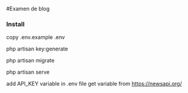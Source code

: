 #Examen de blog
### Install
copy .env.example .env

php artisan key:generate

php artisan migrate

php artisan serve

add API_KEY variable in .env file
get variable from https://newsapi.org/
